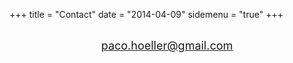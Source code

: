 +++
title = "Contact"
date = "2014-04-09"
sidemenu = "true"
+++

<br>
<font size="4">

<center>
<a href="mailto:paco.hoeller@gmail.com ">paco.hoeller@gmail.com </a>
</center></font>
